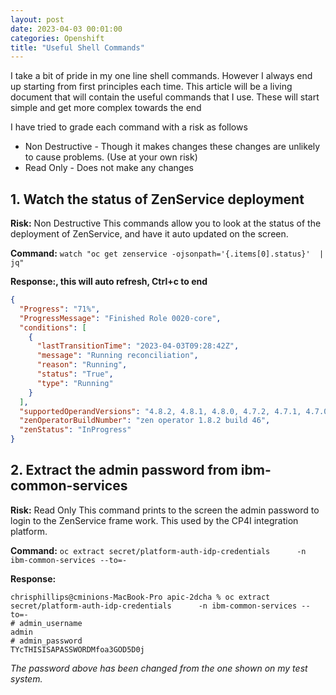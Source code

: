 ```yaml
---
layout: post
date: 2023-04-03 00:01:00
categories: Openshift
title: "Useful Shell Commands"
---
```


I take a bit of pride in my one line shell commands. However I always end up starting from first principles each time. This article will be a living document that will contain the useful commands that I use. These will start simple and get more complex towards the end

<!--more-->
I have tried to grade each command with a risk as follows
- Non Destructive - Though it makes changes these changes are unlikely to cause problems. (Use at your own risk)
- Read Only - Does not make any changes

## 1. Watch the status of ZenService deployment
**Risk:**  Non Destructive
This commands allow you to look at the status of the deployment of ZenService, and have it auto updated on the screen.

**Command:**
`watch "oc get zenservice -ojsonpath='{.items[0].status}'  | jq"`

**Response:, this will auto refresh, Ctrl+c to end**

```json
{
  "Progress": "71%",
  "ProgressMessage": "Finished Role 0020-core",
  "conditions": [
    {
      "lastTransitionTime": "2023-04-03T09:28:42Z",
      "message": "Running reconciliation",
      "reason": "Running",
      "status": "True",
      "type": "Running"
    }
  ],
  "supportedOperandVersions": "4.8.2, 4.8.1, 4.8.0, 4.7.2, 4.7.1, 4.7.0, 4.5.7, 4.5.6, 4.5.5, 4.5.4, 4.5.3, 4.5.2, 4.5.1, 4.5.0, 4.4.4, 4.4.3, 4.4.2, 4.4.1, 4.4.0, 4.3.2, 4.3.1, 4.3.0, 4.2.0, 4.1.1, 4.1.0, 4.0.1, 4.0.0",
  "zenOperatorBuildNumber": "zen operator 1.8.2 build 46",
  "zenStatus": "InProgress"
}
```


## 2. Extract the admin password from ibm-common-services
**Risk:** Read Only
This command prints to the screen the admin password to login to the ZenService frame work. This used by the CP4I integration platform.

**Command:**
`oc extract secret/platform-auth-idp-credentials      -n ibm-common-services --to=-`

**Response:**

```
chrisphillips@cminions-MacBook-Pro apic-2dcha % oc extract secret/platform-auth-idp-credentials      -n ibm-common-services --to=-
# admin_username
admin
# admin_password
TYcTHISISAPASSWORDMfoa3GOD5D0j
```
*The password above has been changed from the one shown on my test system.*
